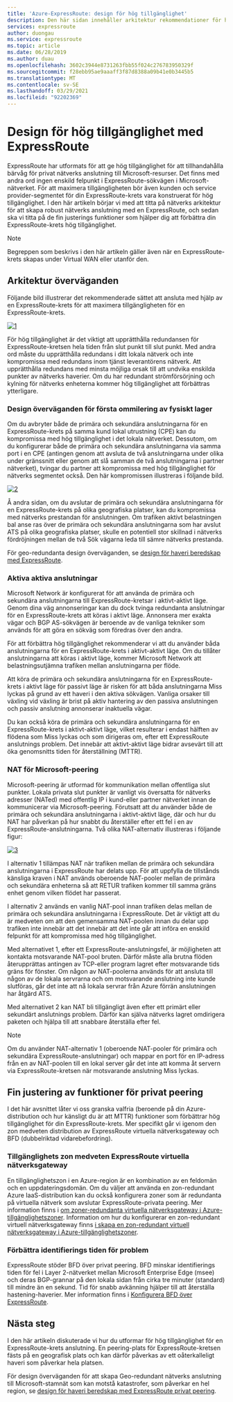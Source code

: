 ```yaml
---
title: 'Azure-ExpressRoute: design för hög tillgänglighet'
description: Den här sidan innehåller arkitektur rekommendationer för hög tillgänglighet när du använder Azure-ExpressRoute.
services: expressroute
author: duongau
ms.service: expressroute
ms.topic: article
ms.date: 06/28/2019
ms.author: duau
ms.openlocfilehash: 3602c3944e8731263fbb55f024c276783950329f
ms.sourcegitcommit: f28ebb95ae9aaaff3f87d8388a09b41e0b3445b5
ms.translationtype: MT
ms.contentlocale: sv-SE
ms.lasthandoff: 03/29/2021
ms.locfileid: "92202369"
---
```

# <a name="designing-for-high-availability-with-expressroute"></a>Design för hög tillgänglighet med ExpressRoute

ExpressRoute har utformats för att ge hög tillgänglighet för att tillhandahålla bärvåg för privat nätverks anslutning till Microsoft-resurser. Det finns med andra ord ingen enskild felpunkt i ExpressRoute-sökvägen i Microsoft-nätverket. För att maximera tillgängligheten bör även kunden och service provider-segmentet för din ExpressRoute-krets vara konstruerat för hög tillgänglighet. I den här artikeln börjar vi med att titta på nätverks arkitektur för att skapa robust nätverks anslutning med en ExpressRoute, och sedan ska vi titta på de fin justerings funktioner som hjälper dig att förbättra din ExpressRoute-krets hög tillgänglighet.

>[!NOTE]
>Begreppen som beskrivs i den här artikeln gäller även när en ExpressRoute-krets skapas under Virtual WAN eller utanför den.
>

## <a name="architecture-considerations"></a>Arkitektur överväganden

Följande bild illustrerar det rekommenderade sättet att ansluta med hjälp av en ExpressRoute-krets för att maximera tillgängligheten för en ExpressRoute-krets.

 [![1]][1]

För hög tillgänglighet är det viktigt att upprätthålla redundansen för ExpressRoute-kretsen hela tiden från slut punkt till slut punkt. Med andra ord måste du upprätthålla redundans i ditt lokala nätverk och inte kompromissa med redundans inom tjänst leverantörens nätverk. Att upprätthålla redundans med minsta möjliga orsak till att undvika enskilda punkter av nätverks haverier. Om du har redundant strömförsörjning och kylning för nätverks enheterna kommer hög tillgänglighet att förbättras ytterligare.

### <a name="first-mile-physical-layer-design-considerations"></a>Design överväganden för första ommilering av fysiskt lager

 Om du avbryter både de primära och sekundära anslutningarna för en ExpressRoute-krets på samma kund lokal utrustning (CPE) kan du kompromissa med hög tillgänglighet i det lokala nätverket. Dessutom, om du konfigurerar både de primära och sekundära anslutningarna via samma port i en CPE (antingen genom att avsluta de två anslutningarna under olika under gränssnitt eller genom att slå samman de två anslutningarna i partner nätverket), tvingar du partner att kompromissa med hög tillgänglighet för nätverks segmentet också. Den här kompromissen illustreras i följande bild.

[![2]][2]

Å andra sidan, om du avslutar de primära och sekundära anslutningarna för en ExpressRoute-krets på olika geografiska platser, kan du kompromissa med nätverks prestandan för anslutningen. Om trafiken aktivt belastningen bal anse ras över de primära och sekundära anslutningarna som har avslut ATS på olika geografiska platser, skulle en potentiell stor skillnad i nätverks fördröjningen mellan de två Sök vägarna leda till sämre nätverks prestanda. 

För geo-redundanta design överväganden, se [design för haveri beredskap med ExpressRoute][DR].

### <a name="active-active-connections"></a>Aktiva aktiva anslutningar

Microsoft Network är konfigurerat för att använda de primära och sekundära anslutningarna till ExpressRoute-kretsar i aktivt-aktivt läge. Genom dina väg annonseringar kan du dock tvinga redundanta anslutningar för en ExpressRoute-krets att köras i aktivt läge. Annonsera mer exakta vägar och BGP AS-sökvägen är beroende av de vanliga tekniker som används för att göra en sökväg som föredras över den andra.

För att förbättra hög tillgänglighet rekommenderar vi att du använder båda anslutningarna för en ExpressRoute-krets i aktivt-aktivt läge. Om du tillåter anslutningarna att köras i aktivt läge, kommer Microsoft Network att belastningsutjämna trafiken mellan anslutningarna per flöde.

Att köra de primära och sekundära anslutningarna för en ExpressRoute-krets i aktivt läge för passivt läge är risken för att båda anslutningarna Miss lyckas på grund av ett haveri i den aktiva sökvägen. Vanliga orsaker till växling vid växling är brist på aktiv hantering av den passiva anslutningen och passiv anslutning annonserar inaktuella vägar.

Du kan också köra de primära och sekundära anslutningarna för en ExpressRoute-krets i aktivt-aktivt läge, vilket resulterar i endast hälften av flödena som Miss lyckas och som dirigeras om, efter ett ExpressRoute anslutnings problem. Det innebär att aktivt-aktivt läge bidrar avsevärt till att öka genomsnitts tiden för återställning (MTTR).

### <a name="nat-for-microsoft-peering"></a>NAT för Microsoft-peering 

Microsoft-peering är utformad för kommunikation mellan offentliga slut punkter. Lokala privata slut punkter är vanligt vis översatta för nätverks adresser (NATed) med offentlig IP i kund-eller partner nätverket innan de kommunicerar via Microsoft-peering. Förutsatt att du använder både de primära och sekundära anslutningarna i aktivt-aktivt läge, där och hur du NAT har påverkan på hur snabbt du återställer efter ett fel i en av ExpressRoute-anslutningarna. Två olika NAT-alternativ illustreras i följande figur:

[![3]][3]

I alternativ 1 tillämpas NAT när trafiken mellan de primära och sekundära anslutningarna i ExpressRoute har delats upp. För att uppfylla de tillstånds känsliga kraven i NAT används oberoende NAT-pooler mellan de primära och sekundära enheterna så att RETUR trafiken kommer till samma gräns enhet genom vilken flödet har passerat.

I alternativ 2 används en vanlig NAT-pool innan trafiken delas mellan de primära och sekundära anslutningarna i ExpressRoute. Det är viktigt att du är medveten om att den gemensamma NAT-poolen innan du delar upp trafiken inte innebär att det innebär att det inte går att införa en enskild felpunkt för att kompromissa med hög tillgänglighet.

Med alternativet 1, efter ett ExpressRoute-anslutningsfel, är möjligheten att kontakta motsvarande NAT-pool bruten. Därför måste alla brutna flöden återupprättas antingen av TCP-eller program lagret efter motsvarande tids gräns för fönster. Om någon av NAT-poolerna används för att ansluta till någon av de lokala servrarna och om motsvarande anslutning inte kunde slutföras, går det inte att nå lokala servrar från Azure förrän anslutningen har åtgärd ATS.

Med alternativet 2 kan NAT bli tillgängligt även efter ett primärt eller sekundärt anslutnings problem. Därför kan själva nätverks lagret omdirigera paketen och hjälpa till att snabbare återställa efter fel. 

> [!NOTE]
> Om du använder NAT-alternativ 1 (oberoende NAT-pooler för primära och sekundära ExpressRoute-anslutningar) och mappar en port för en IP-adress från en av NAT-poolen till en lokal server går det inte att komma åt servern via ExpressRoute-kretsen när motsvarande anslutning Miss lyckas.
> 

## <a name="fine-tuning-features-for-private-peering"></a>Fin justering av funktioner för privat peering

I det här avsnittet låter vi oss granska valfria (beroende på din Azure-distribution och hur känsligt du är att MTTR) funktioner som förbättrar hög tillgänglighet för din ExpressRoute-krets. Mer specifikt går vi igenom den zon medveten distribution av ExpressRoute virtuella nätverksgateway och BFD (dubbelriktad vidarebefordring).

### <a name="availability-zone-aware-expressroute-virtual-network-gateways"></a>Tillgänglighets zon medveten ExpressRoute virtuella nätverksgateway

En tillgänglighetszon i en Azure-region är en kombination av en feldomän och en uppdateringsdomän. Om du väljer att använda en zon-redundant Azure IaaS-distribution kan du också konfigurera zoner som är redundanta på virtuella nätverk som avslutar ExpressRoute-privata peering. Mer information finns i [om zoner-redundanta virtuella nätverksgateway i Azure-tillgänglighetszoner][zone redundant vgw]. Information om hur du konfigurerar en zon-redundant virtuell nätverksgateway finns [i skapa en zon-redundant virtuell nätverksgateway i Azure-tillgänglighetszoner][conf zone redundant vgw].

### <a name="improving-failure-detection-time"></a>Förbättra identifierings tiden för problem

ExpressRoute stöder BFD över privat peering. BFD minskar identifierings tiden för fel i Layer 2-nätverket mellan Microsoft Enterprise Edge (msee) och deras BGP-grannar på den lokala sidan från cirka tre minuter (standard) till mindre än en sekund. Tid för snabb avkänning hjälper till att återställa hastening-haverier. Mer information finns i [Konfigurera BFD över ExpressRoute][BFD].

## <a name="next-steps"></a>Nästa steg

I den här artikeln diskuterade vi hur du utformar för hög tillgänglighet för en ExpressRoute-krets anslutning. En peering-plats för ExpressRoute-kretsen fästs på en geografisk plats och kan därför påverkas av ett oåterkalleligt haveri som påverkar hela platsen. 

För design överväganden för att skapa Geo-redundant nätverks anslutning till Microsoft-stamnät som kan motstå katastrofer, som påverkar en hel region, se [design för haveri beredskap med ExpressRoute privat peering][DR].

<!--Image References-->
[1]: ./media/designing-for-high-availability-with-expressroute/exr-reco.png "rekommenderat sätt att ansluta med ExpressRoute"
[2]: ./media/designing-for-high-availability-with-expressroute/suboptimal-lastmile-connectivity.png "bästa senaste mil anslutning"
[3]: ./media/designing-for-high-availability-with-expressroute/nat-options.png "NAT-alternativ"


<!--Link References-->
[zone redundant vgw]: ../vpn-gateway/about-zone-redundant-vnet-gateways.md
[conf zone redundant vgw]: ../vpn-gateway/create-zone-redundant-vnet-gateway.md
[Configure Global Reach]: ./expressroute-howto-set-global-reach.md
[BFD]: ./expressroute-bfd.md
[DR]: ./designing-for-disaster-recovery-with-expressroute-privatepeering.md